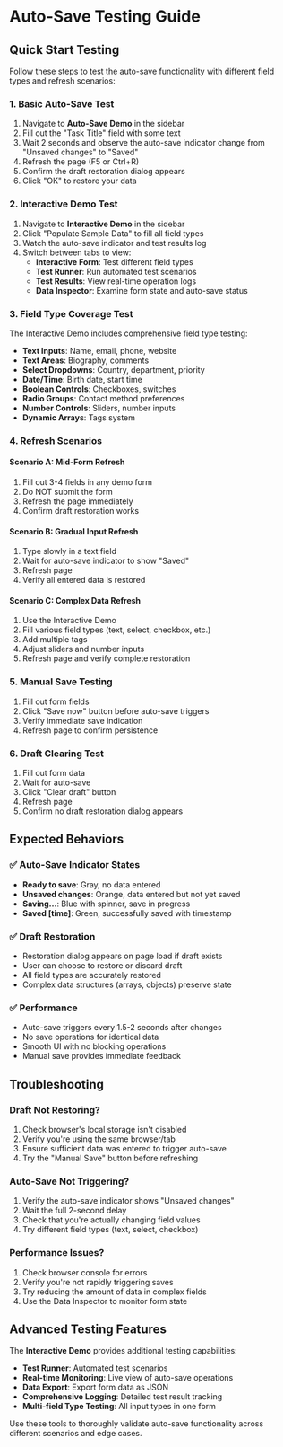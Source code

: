 # Auto-Save Testing Guide

## Quick Start Testing

Follow these steps to test the auto-save functionality with different field types and refresh scenarios:

### 1. Basic Auto-Save Test
1. Navigate to **Auto-Save Demo** in the sidebar
2. Fill out the "Task Title" field with some text
3. Wait 2 seconds and observe the auto-save indicator change from "Unsaved changes" to "Saved"
4. Refresh the page (F5 or Ctrl+R)
5. Confirm the draft restoration dialog appears
6. Click "OK" to restore your data

### 2. Interactive Demo Test
1. Navigate to **Interactive Demo** in the sidebar
2. Click "Populate Sample Data" to fill all field types
3. Watch the auto-save indicator and test results log
4. Switch between tabs to view:
   - **Interactive Form**: Test different field types
   - **Test Runner**: Run automated test scenarios
   - **Test Results**: View real-time operation logs
   - **Data Inspector**: Examine form state and auto-save status

### 3. Field Type Coverage Test
The Interactive Demo includes comprehensive field type testing:

- **Text Inputs**: Name, email, phone, website
- **Text Areas**: Biography, comments
- **Select Dropdowns**: Country, department, priority
- **Date/Time**: Birth date, start time
- **Boolean Controls**: Checkboxes, switches
- **Radio Groups**: Contact method preferences
- **Number Controls**: Sliders, number inputs
- **Dynamic Arrays**: Tags system

### 4. Refresh Scenarios

#### Scenario A: Mid-Form Refresh
1. Fill out 3-4 fields in any demo form
2. Do NOT submit the form
3. Refresh the page immediately
4. Confirm draft restoration works

#### Scenario B: Gradual Input Refresh
1. Type slowly in a text field
2. Wait for auto-save indicator to show "Saved"
3. Refresh page
4. Verify all entered data is restored

#### Scenario C: Complex Data Refresh
1. Use the Interactive Demo
2. Fill various field types (text, select, checkbox, etc.)
3. Add multiple tags
4. Adjust sliders and number inputs
5. Refresh page and verify complete restoration

### 5. Manual Save Testing
1. Fill out form fields
2. Click "Save now" button before auto-save triggers
3. Verify immediate save indication
4. Refresh page to confirm persistence

### 6. Draft Clearing Test
1. Fill out form data
2. Wait for auto-save
3. Click "Clear draft" button
4. Refresh page
5. Confirm no draft restoration dialog appears

## Expected Behaviors

### ✅ Auto-Save Indicator States
- **Ready to save**: Gray, no data entered
- **Unsaved changes**: Orange, data entered but not yet saved
- **Saving...**: Blue with spinner, save in progress
- **Saved [time]**: Green, successfully saved with timestamp

### ✅ Draft Restoration
- Restoration dialog appears on page load if draft exists
- User can choose to restore or discard draft
- All field types are accurately restored
- Complex data structures (arrays, objects) preserve state

### ✅ Performance
- Auto-save triggers every 1.5-2 seconds after changes
- No save operations for identical data
- Smooth UI with no blocking operations
- Manual save provides immediate feedback

## Troubleshooting

### Draft Not Restoring?
1. Check browser's local storage isn't disabled
2. Verify you're using the same browser/tab
3. Ensure sufficient data was entered to trigger auto-save
4. Try the "Manual Save" button before refreshing

### Auto-Save Not Triggering?
1. Verify the auto-save indicator shows "Unsaved changes"
2. Wait the full 2-second delay
3. Check that you're actually changing field values
4. Try different field types (text, select, checkbox)

### Performance Issues?
1. Check browser console for errors
2. Verify you're not rapidly triggering saves
3. Try reducing the amount of data in complex fields
4. Use the Data Inspector to monitor form state

## Advanced Testing Features

The **Interactive Demo** provides additional testing capabilities:

- **Test Runner**: Automated test scenarios
- **Real-time Monitoring**: Live view of auto-save operations
- **Data Export**: Export form data as JSON
- **Comprehensive Logging**: Detailed test result tracking
- **Multi-field Type Testing**: All input types in one form

Use these tools to thoroughly validate auto-save functionality across different scenarios and edge cases.